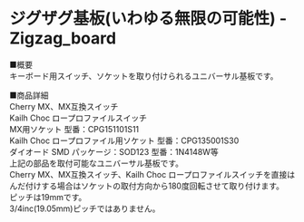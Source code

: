 # ジグザグ基板(いわゆる無限の可能性) - Zigzag_board
■概要  
キーボード用スイッチ、ソケットを取り付けられるユニバーサル基板です。  
  
■商品詳細  
Cherry MX、MX互換スイッチ  
Kailh Choc ロープロファイルスイッチ  
MX用ソケット 型番：CPG151101S11  
Kailh Choc ロープロファイル用ソケット 型番：CPG135001S30  
ダイオード SMD パッケージ：SOD123 型番：1N4148W等  
上記の部品を取付可能なユニバーサル基板です。  
Cherry MX、MX互換スイッチ、Kailh Choc ロープロファイルスイッチを直接はんだ付けする場合はソケットの取付方向から180度回転させて取り付けます。  
ピッチは19mmです。  
3/4inc(19.05mm)ピッチではありません。  
